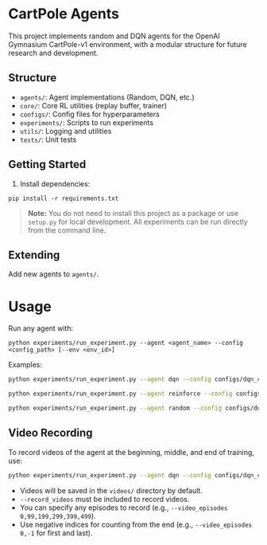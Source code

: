 # CartPole Agents

This project implements random and DQN agents for the OpenAI Gymnasium CartPole-v1 environment, with a modular structure for future research and development.

## Structure

- `agents/`: Agent implementations (Random, DQN, etc.)
- `core/`: Core RL utilities (replay buffer, trainer)
- `configs/`: Config files for hyperparameters
- `experiments/`: Scripts to run experiments
- `utils/`: Logging and utilities
- `tests/`: Unit tests

## Getting Started

1. Install dependencies:
```
pip install -r requirements.txt
```

> **Note:** You do not need to install this project as a package or use `setup.py` for local development. All experiments can be run directly from the command line.

## Extending

Add new agents to `agents/`.

# Usage

Run any agent with: 
```
python experiments/run_experiment.py --agent <agent_name> --config <config_path> [--env <env_id>]
```

Examples:
```sh
python experiments/run_experiment.py --agent dqn --config configs/dqn_config.yaml
```
```sh
python experiments/run_experiment.py --agent reinforce --config configs/reinforce_config.yaml
```
```sh
python experiments/run_experiment.py --agent random --config configs/dqn_config.yaml
```

## Video Recording

To record videos of the agent at the beginning, middle, and end of training, use:

```sh
python experiments/run_experiment.py --agent dqn --config configs/dqn_config.yaml --record_videos --video_episodes 0,249,499 --show_plot
```

- Videos will be saved in the `videos/` directory by default.
- `--record_videos` must be included to record videos.
- You can specify any episodes to record (e.g., `--video_episodes 0,99,199,299,399,499`).
- Use negative indices for counting from the end (e.g., `--video_episodes 0,-1` for first and last).
